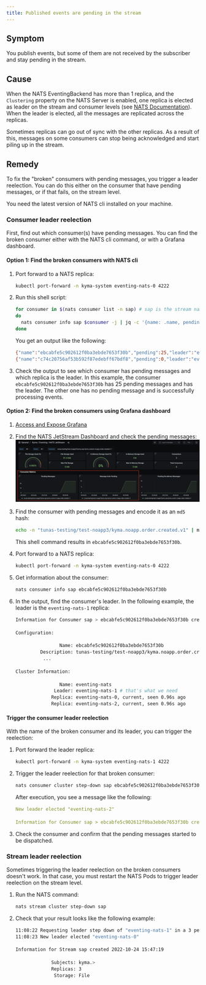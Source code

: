 ```yaml
---
title: Published events are pending in the stream
---
```


## Symptom

You publish events, but some of them are not received by the subscriber and stay pending in the stream.

## Cause

When the NATS EventingBackend has more than 1 replica, and the `Clustering` property on the NATS Server is enabled, one replica is elected as leader on the stream and consumer levels (see [NATS Documentation](https://docs.nats.io/running-a-nats-service/configuration/clustering/jetstream_clustering)).
When the leader is elected, all the messages are replicated across the replicas.

Sometimes replicas can go out of sync with the other replicas.
As a result of this, messages on some consumers can stop being acknowledged and start piling up in the stream.

## Remedy

To fix the "broken" consumers with pending messages, you trigger a leader reelection. You can do this either on the consumer that have pending messages, or if that fails, on the stream level.

You need the latest version of NATS cli installed on your machine.

### Consumer leader reelection

First, find out which consumer(s) have pending messages. You can find the broken consumer either with the NATS cli command, or with a Grafana dashboard.

#### Option 1: Find the broken consumers with NATS cli

1. Port forward to a NATS replica:

   ```bash
   kubectl port-forward -n kyma-system eventing-nats-0 4222  

2. Run this shell script:

   ```bash
   for consumer in $(nats consumer list -n sap) # sap is the stream name
   do
     nats consumer info sap $consumer -j | jq -c '{name: .name, pending: .num_pending, leader: .cluster.leader}'
   done
   ```

   You get an output like the following:

   ```bash
   {"name":"ebcabfe5c902612f0ba3ebde7653f30b","pending":25,"leader":"eventing-nats-1"}
   {"name":"c74c20756af53b592f87edebff67bdf8","pending":0,"leader":"eventing-nats-0"}
   ```

3. Check the output to see which consumer has pending messages and which replica is the leader.
   In this example, the consumer `ebcabfe5c902612f0ba3ebde7653f30b` has 25 pending messages and has the leader.
   The other one has no pending message and is successfully processing events.

#### Option 2: Find the broken consumers using Grafana dashboard

1. [Access and Expose Grafana](../../security/sec-06-access-expose-grafana.md)
2. Find the NATS JetStream Dashboard and check the pending messages:
   ![Pending consumer](../../assets/grafana_pending_consumer.png)
3. Find the consumer with pending messages and encode it as an `md5` hash:

   ```bash
   echo -n "tunas-testing/test-noapp3/kyma.noapp.order.created.v1" | md5
   ```

   This shell command results in `ebcabfe5c902612f0ba3ebde7653f30b`.

4. Port forward to a NATS replica:

   ```bash
   kubectl port-forward -n kyma-system eventing-nats-0 4222  

5. Get information about the consumer:

   ```bash
   nats consumer info sap ebcabfe5c902612f0ba3ebde7653f30b
   ```

6. In the output, find the consumer's leader.
   In the following example, the leader is the `eventing-nats-1` replica:

   ```bash
   Information for Consumer sap > ebcabfe5c902612f0ba3ebde7653f30b created 2022-10-24T15:49:43+02:00
   
   Configuration:
   
                   Name: ebcabfe5c902612f0ba3ebde7653f30b
            Description: tunas-testing/test-noapp3/kyma.noapp.order.created.v1
             ...
   
   Cluster Information:
   
                   Name: eventing-nats
                 Leader: eventing-nats-1 # that's what we need
                Replica: eventing-nats-0, current, seen 0.96s ago
                Replica: eventing-nats-2, current, seen 0.96s ago
   ```

#### Trigger the consumer leader reelection

With the name of the broken consumer and its leader, you can trigger the reelection:

1. Port forward the leader replica:

   ```bash
   kubectl port-forward -n kyma-system eventing-nats-1 4222  
   ```

2. Trigger the leader reelection for that broken consumer:

   ```bash
   nats consumer cluster step-down sap ebcabfe5c902612f0ba3ebde7653f30b
   ```

   After execution, you see a message like the following:

   ```yaml
   New leader elected "eventing-nats-2"
   
   Information for Consumer sap > ebcabfe5c902612f0ba3ebde7653f30b created 2022-10-24T15:49:43+02:00
   ```

3. Check the consumer and confirm that the pending messages started to be dispatched.

### Stream leader reelection

Sometimes triggering the leader reelection on the broken consumers doesn't work. In that case, you must restart the NATS Pods to trigger leader reelection on the stream level.

1. Run the NATS command:

   ```bash
   nats stream cluster step-down sap
   ```

2. Check that your result looks like the following example:

   ```bash
   11:08:22 Requesting leader step down of "eventing-nats-1" in a 3 peer RAFT group
   11:08:23 New leader elected "eventing-nats-0"
   
   Information for Stream sap created 2022-10-24 15:47:19
   
                Subjects: kyma.>
                Replicas: 3
                 Storage: File
   ```
